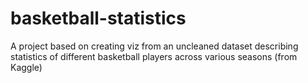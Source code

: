 # basketball-statistics
A project based on creating viz from an uncleaned dataset describing statistics of different basketball players across various seasons (from Kaggle)

